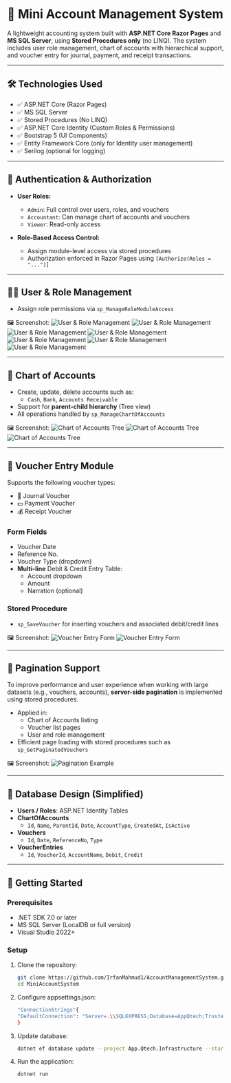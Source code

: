 # 💼 Mini Account Management System

A lightweight accounting system built with **ASP.NET Core Razor Pages** and **MS SQL Server**, using **Stored Procedures only** (no LINQ). The system includes user role management, chart of accounts with hierarchical support, and voucher entry for journal, payment, and receipt transactions.

---

## 🛠️ Technologies Used

- ✅ ASP.NET Core (Razor Pages)
- ✅ MS SQL Server
- ✅ Stored Procedures (No LINQ)
- ✅ ASP.NET Core Identity (Custom Roles & Permissions)
- ✅ Bootstrap 5 (UI Components)
- ✅ Entity Framework Core (only for Identity user management)
- ✅ Serilog (optional for logging)

---

## 🔐 Authentication & Authorization

- **User Roles:**
  - `Admin`: Full control over users, roles, and vouchers
  - `Accountant`: Can manage chart of accounts and vouchers
  - `Viewer`: Read-only access

- **Role-Based Access Control:**
  - Assign module-level access via stored procedures
  - Authorization enforced in Razor Pages using `[Authorize(Roles = "...")]`

---

## 🧑‍💼 User & Role Management

- Assign role permissions via `sp_ManageRoleModuleAccess`

🖼️ Screenshot:
![User & Role Management](/docs/screenshots/AccessByAdmin.bmp)
![User & Role Management](/docs/screenshots/AccessByViewer.bmp)
![User & Role Management](/docs/screenshots/AccessByCOA.bmp)
![User & Role Management](/docs/screenshots/RoleModuleAccessList.bmp)
![User & Role Management](/docs/screenshots/CreateRMA.bmp)
![User & Role Management](/docs/screenshots/EditRMA.bmp)
![User & Role Management](/docs/screenshots/DeleteRMA.bmp)

---

## 🧾 Chart of Accounts

- Create, update, delete accounts such as:
  - `Cash`, `Bank`, `Accounts Receivable`
- Support for **parent-child hierarchy** (Tree view)
- All operations handled by `sp_ManageChartOfAccounts`

🖼️ Screenshot:
![Chart of Accounts Tree](/docs/screenshots/ChartOfAccountList.bmp)
![Chart of Accounts Tree](/docs/screenshots/CreateCOA.bmp)
![Chart of Accounts Tree](/docs/screenshots/EditCOA.bmp)

---

## 🧮 Voucher Entry Module

Supports the following voucher types:
- 📘 Journal Voucher
- 💵 Payment Voucher
- 💰 Receipt Voucher

### Form Fields
- Voucher Date
- Reference No.
- Voucher Type (dropdown)
- **Multi-line** Debit & Credit Entry Table:
  - Account dropdown
  - Amount
  - Narration (optional)

### Stored Procedure
- `sp_SaveVoucher` for inserting vouchers and associated debit/credit lines

🖼️ Screenshot:
![Voucher Entry Form](/docs/screenshots/VoucherLIst.bmp)
![Voucher Entry Form](/docs/screenshots/CreateVoucher.bmp)

---

## 🔄 Pagination Support

To improve performance and user experience when working with large datasets (e.g., vouchers, accounts), **server-side pagination** is implemented using stored procedures.

- Applied in:
  - Chart of Accounts listing
  - Voucher list pages
  - User and role management
- Efficient page loading with stored procedures such as `sp_GetPaginatedVouchers`

🖼️ Screenshot:
![Pagination Example](/docs/screenshots/Pagination.bmp)

---

## 📂 Database Design (Simplified)

- **Users / Roles**: ASP.NET Identity Tables
- **ChartOfAccounts**
  - `Id`, `Name`, `ParentId`, `Date`, `AccountType`, `CreatedAt`, `IsActive`
- **Vouchers**
  - `Id`, `Date`, `ReferenceNo`, `Type`
- **VoucherEntries**
  - `Id`, `VoucherId`, `AccountName`, `Debit`, `Credit`

---

## 🚀 Getting Started

### Prerequisites

- .NET SDK 7.0 or later
- MS SQL Server (LocalDB or full version)
- Visual Studio 2022+

### Setup

1. Clone the repository:
   ```bash
   git clone https://github.com/IrfanMahmud1/AccountManagementSystem.git
   cd MiniAccountSystem

2. Configure appsettings.json:
   ```bash
   "ConnectionStrings"{
   "DefaultConnection": "Server=.\\SQLEXPRESS;Database=AppQtech;Trusted_Connection=True;Trust Server Certificate=true;MultipleActiveResultSets=true"
   }
3. Update database:
   ```bash
   dotnet ef database update --project App.Qtech.Infrastructure --startup-project App.Qtech.Web

4. Run the application:
   ```
   dotnet run